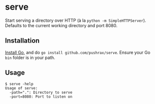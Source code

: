 # serve

Start serving a directory over HTTP (à la `python -m SimpleHTTPServer`).
Defaults to the current working directory and port 8080.

## Installation

[Install Go], and do `go install github.com/pushrax/serve`. Ensure your Go `bin` folder is in your path.

[Install Go]: http://golang.org/doc/install

## Usage

```
$ serve -help
Usage of serve:
  -path=".": Directory to serve
  -port=8080: Port to listen on
```


